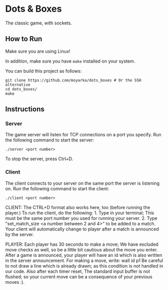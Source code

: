 # Dots & Boxes
The classic game, with sockets.

## How to Run

Make sure you are using Linux!

In addition, make sure you have `make` installed on your system.

You can build this project as follows:

```
git clone https://github.com/moyarka/dots_boxes # Or the SSH alternative
cd dots_boxes/
make
```
## Instructions

### Server

The game server will listen for TCP connections on a port you specify.
Run the following command to start the server:

```
./server <port number>
```

To stop the server, press Ctrl+D.

### Client

The client connects to your server on the same port the server is listening on.
Run the following command to start the client:

```
./client <port number>
```

CLIENT: The CTRL+D format also works here, too (before running the player.)
To run the client, do the following:
    1. Type  in your terminal; 
     This must be the same port number you used for running your server.
    2. Type "set_match_size <a number between 2 and 4>" to be added to a match.
     Your client will automatically change to player after a match is announced 
     by the server.

PLAYER: Each player has 30 seconds to make a move; We have excluded move checks as well,
so be a little bit cautious about the move you enter.
After a game is announced, your player will have an id which is also written in
the server announcement. For making a move, write: 
    wall id <player id> p1 <point1 row> <point1 column> <point2 row> <point2 column>
Be careful to not draw a line which is already drawn;
as this condition is not handled in our code. Also after each timer reset,
The standard input buffer is not flushed; so your current move can be a consequence of
your previous moves :).
